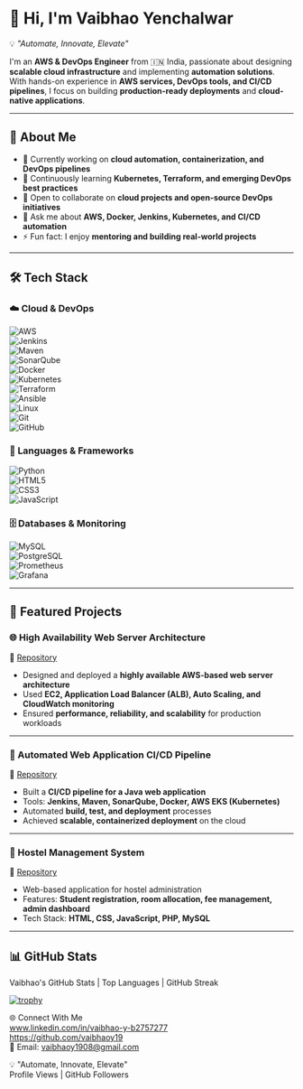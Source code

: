 # 👋 Hi, I'm Vaibhao Yenchalwar  

💡 *"Automate, Innovate, Elevate"*  

I'm an **AWS & DevOps Engineer** from 🇮🇳 India, passionate about designing **scalable cloud infrastructure** and implementing **automation solutions**.  
With hands-on experience in **AWS services, DevOps tools, and CI/CD pipelines**, I focus on building **production-ready deployments** and **cloud-native applications**.  

---

## 🚀 About Me  
- 🔭 Currently working on **cloud automation, containerization, and DevOps pipelines**  
- 🌱 Continuously learning **Kubernetes, Terraform, and emerging DevOps best practices**  
- 👯 Open to collaborate on **cloud projects and open-source DevOps initiatives**  
- 💬 Ask me about **AWS, Docker, Jenkins, Kubernetes, and CI/CD automation**  
- ⚡ Fun fact: I enjoy **mentoring and building real-world projects**  

---

## 🛠️ Tech Stack  

### ☁️ Cloud & DevOps  
![AWS](https://img.shields.io/badge/AWS-232F3E?style=for-the-badge&logo=amazon-aws&logoColor=white)  
![Jenkins](https://img.shields.io/badge/Jenkins-D24939?style=for-the-badge&logo=jenkins&logoColor=white)  
![Maven](https://img.shields.io/badge/Maven-C71A36?style=for-the-badge&logo=apache-maven&logoColor=white)  
![SonarQube](https://img.shields.io/badge/SonarQube-4E9BCD?style=for-the-badge&logo=sonarqube&logoColor=white)  
![Docker](https://img.shields.io/badge/Docker-2496ED?style=for-the-badge&logo=docker&logoColor=white)  
![Kubernetes](https://img.shields.io/badge/Kubernetes-326CE5?style=for-the-badge&logo=kubernetes&logoColor=white)  
![Terraform](https://img.shields.io/badge/Terraform-7B42BC?style=for-the-badge&logo=terraform&logoColor=white)  
![Ansible](https://img.shields.io/badge/Ansible-EE0000?style=for-the-badge&logo=ansible&logoColor=white)  
![Linux](https://img.shields.io/badge/Linux-FCC624?style=for-the-badge&logo=linux&logoColor=black)  
![Git](https://img.shields.io/badge/Git-F05032?style=for-the-badge&logo=git&logoColor=white)  
![GitHub](https://img.shields.io/badge/GitHub-181717?style=for-the-badge&logo=github&logoColor=white)  

### 🚀 Languages & Frameworks  
![Python](https://img.shields.io/badge/Python-3776AB?style=for-the-badge&logo=python&logoColor=white)  
![HTML5](https://img.shields.io/badge/HTML5-E34F26?style=for-the-badge&logo=html5&logoColor=white)  
![CSS3](https://img.shields.io/badge/CSS3-1572B6?style=for-the-badge&logo=css3&logoColor=white)  
![JavaScript](https://img.shields.io/badge/JavaScript-F7DF1E?style=for-the-badge&logo=javascript&logoColor=black)  

### 🗄️ Databases & Monitoring  
![MySQL](https://img.shields.io/badge/MySQL-4479A1?style=for-the-badge&logo=mysql&logoColor=white)  
![PostgreSQL](https://img.shields.io/badge/PostgreSQL-336791?style=for-the-badge&logo=postgresql&logoColor=white)  
![Prometheus](https://img.shields.io/badge/Prometheus-E6522C?style=for-the-badge&logo=prometheus&logoColor=white)  
![Grafana](https://img.shields.io/badge/Grafana-F46800?style=for-the-badge&logo=grafana&logoColor=white)  

---

## 🚀 Featured Projects  

### 🌐 High Availability Web Server Architecture  
🔗 [Repository](https://github.com/vaibhaoy19/AWS-WebServer-Deployment)  
- Designed and deployed a **highly available AWS-based web server architecture**  
- Used **EC2, Application Load Balancer (ALB), Auto Scaling, and CloudWatch monitoring**  
- Ensured **performance, reliability, and scalability** for production workloads  

---

### 🤖 Automated Web Application CI/CD Pipeline  
🔗 [Repository](https://github.com/vaibhaoy19/myweb_Final_Project)  
- Built a **CI/CD pipeline for a Java web application**  
- Tools: **Jenkins, Maven, SonarQube, Docker, AWS EKS (Kubernetes)**  
- Automated **build, test, and deployment** processes  
- Achieved **scalable, containerized deployment** on the cloud  

---

### 🏨 Hostel Management System  
🔗 [Repository](https://github.com/vaibhaoy19/HostelManagment1)  
- Web-based application for hostel administration  
- Features: **Student registration, room allocation, fee management, admin dashboard**  
- Tech Stack: **HTML, CSS, JavaScript, PHP, MySQL**  

---

## 📊 GitHub Stats  

Vaibhao's GitHub Stats | Top Languages | GitHub Streak  

[![trophy](https://github-profile-trophy.vercel.app/?username=vaibhaoy19&theme=radical&no-frame=true&margin-w=10)](https://github.com/ryo-ma/github-profile-trophy)  

🌐 Connect With Me  
www.linkedin.com/in/vaibhao-y-b2757277  
https://github.com/vaibhaoy19  
📧 Email: vaibhaoy1908@gmail.com  

💡 "Automate, Innovate, Elevate"  
Profile Views | GitHub Followers
